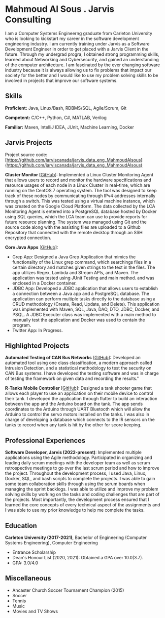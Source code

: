 # Mahmoud Al Sous . Jarvis Consulting

I am a Computer Systems Engineerng graduate from Carleton University who is looking to kickstart my career in the software development engineering industry. I am currently training under Jarvis as a Software Development Engineer in order to get placed with a Jarvis Client in the future. Through my undergrad progra, I obtained strong programming skills, learned about Networking and Cybersecurity, and gained an understanding of the computer architecture. I am fascinated by the ever changing software industry because it is always allowing us to fix problems that impact our society for the better and I would like to use my problem solving skills to be involved in projects that improve our software systems.

## Skills

**Proficient:** Java, Linux/Bash, RDBMS/SQL, Agile/Scrum, Git

**Competent:** C/C++, Python, C#, MATLAB, Verilog

**Familiar:** Maven, IntelliJ IDEA, JUnit, Machine Learning, Docker

## Jarvis Projects

Project source code: [https://github.com/jarviscanada/jarvis_data_eng_MahmoudAlsous](https://github.com/jarviscanada/jarvis_data_eng_MahmoudAlsous)


**Cluster Monitor** [[GitHub](https://github.com/jarviscanada/jarvis_data_eng_MahmoudAlsous/tree/master/linux_sql)]: Implemented a Linux Cluster Monitoring Agent that allows users to record and monitor the hardware specifications and resource usages of each node in a Linux Cluster in real-time, which are running on the CentOS 7 operating system. The tool was designed to keep track of these nodes by communicating through IPv4 addresses internally through a switch. This was tested using a virtual machine instance, which was created on the Google Cloud Platform. The data collected by the LCA Monitoring Agent is entered into a PostgreSQL database hosted by Docker using SQL queries, which the LCA team can use to provide reports for future resource planning. The system was managed using Git and the source code along with the assisting files are uploaded to a Github Repository that connected with the remote desktop through an SSH encrypted connection.

**Core Java Apps** [[GitHub](https://github.com/jarviscanada/jarvis_data_eng_MahmoudAlsous/tree/master/core_java)]:
      
  - Grep App: Designed a Java Grep Application that mimics the functionality of the Linux grep command, which searchings files in a certain directory and matches given strings to the text in the files. The app utilizes Regex, Lambda and Stream APIs, and Maven. The application was tested using JUnit Testing and main method. and was enclosed in a Docker container.
  - JDBC App: Developed a JDBC application that allows users to establish a connection between a Java app and a PostgreSQL database. The application can perform multiple tasks directly to the database using a CRUD methodology (Create, Read, Update, and Delete). This application was implemented with Maven, SQL, Java, DAO, DTO, JDBC, Docker, and PSQL. A JDBC Executer class was implemented with a main method to manually test the application and Docker was used to contain the program.
  - Twitter App: In Progress.


## Highlighted Projects
**Automated Testing of CAN Bus Networks** [[GitHub](https://github.com/Mahmoud-hub/4th-Year-Project)]: Developed an automated tool using one class classification, a modern approach called Intrusion Detection, and a statistical methodology to test the security on CAN Bus systems. I have developed the testing software and was in charge of testing the framework on given data and recording the results."

**R-Tanks Mobile Controller** [[GitHub](https://github.com/Mahmoud-hub/SYSC-3010-RTanks-Project)]: Designed a tank shooter game that allows each player to use an application on their mobile device to control their tank. I developed the application through flutter to build an interaction between the app and the Arduino board on the tank. The app sends coordinates to the Arduino through UART Bluetooth which will allow the Arduino to control the servo motors installed on the tanks. I was also in charge of developing a database which connects to the IR sensors on the tanks to record when any tank is hit by the other for score keeping.


## Professional Experiences

**Software Developer, Jarvis (2022-present)**: Implemented multiple applications using the Agile methodology. Participated in organizing and leading daily scrum meetings with the developer team as well as scrum retrospective meetings to go over the last scrum period and how to improve the project. Throughout the development process, I used Java, Linux, Docker, SQL, and bash scripts to complete the projects. I was able to gain some team collaboration skills through using the scrum boards when managing the sprint backlogs. I was able to utilize and improve my problem solving skills by working on the tasks and coding challenges that are part of the projects. Most importantly, the development process ensured that I learned the core concepts of every technical aspect of the assignments and I was able to use my prior knowledge to help me complete the tasks.


## Education
**Carleton University (2017-2021)**, Bachelor of Engineering (Computer Systems Engineering), Computer Engineering
- Entrance Scholarship
- Dean's Honour List (2020, 2021): Obtained a GPA over 10.0(3.7).
- GPA: 3.0/4.0


## Miscellaneous
- Ancaster Church Soccer Tournament Champion (2015)
- Soccer
- Tennis
- Music
- Movies and TV Shows